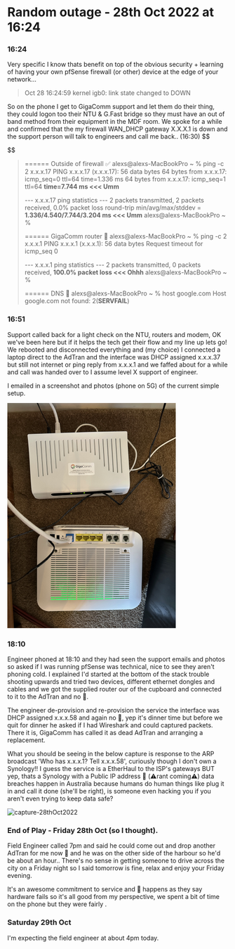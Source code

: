 # Random outage - 28th Oct 2022 at 16:24

### 16:24 

Very specific I know thats benefit on top of the obvious security + learning of having your own pfSense firewall (or other) device at the edge of your network...

> Oct 28 16:24:59  kernel    igb0: link state changed to DOWN

So on the phone I get to GigaComm support and let them do their thing, they could logon too their NTU & G.Fast bridge  so they must have an out of band method from their equipment in the MDF room.  We spoke for a while and confirmed that the my firewall WAN_DHCP gateway X.X.X.1 is down and the support person will talk to engineers and call me back.. (16:30)
$$

$$

> ====== Outside of firewall ✅
> alexs@alexs-MacBookPro ~ % ping -c 2 x.x.x.17
> PING x.x.x.17 (x.x.x.17): 56 data bytes
> 64 bytes from x.x.x.17: icmp_seq=0 ttl=64 time=1.336 ms
> 64 bytes from x.x.x.17: icmp_seq=1 ttl=64 **time=7.744 ms <<< Umm**
>
> --- x.x.x.17 ping statistics ---
> 2 packets transmitted, 2 packets received, 0.0% packet loss
> round-trip min/avg/max/stddev = **1.336/4.540/7.744/3.204 ms <<< Umm**
> alexs@alexs-MacBookPro ~ %
>
> ====== GigaComm router 🌵
> alexs@alexs-MacBookPro ~ % ping -c 2 x.x.x.1
> PING x.x.x.1 (x.x.x.1): 56 data bytes
> Request timeout for icmp_seq 0
>
> --- x.x.x.1 ping statistics ---
> 2 packets transmitted, 0 packets received, **100.0% packet loss <<< Ohhh**
> alexs@alexs-MacBookPro ~ %
>
> ====== DNS 🌵
> alexs@alexs-MacBookPro ~ % host google.com
> Host google.com not found: 2(**SERVFAIL**)

### 16:51

Support called back for a light check on the NTU, routers and modem, OK we've been here but if it helps the tech get their flow and my line up lets go! We rebooted and disconnected everything and (my choice) I connected a laptop direct to the AdTran and the interface was DHCP assigned x.x.x.37 but still not internet or ping reply from x.x.x.1 and we faffed about for a while and call was handed over to I assume level X support of engineer. 

I emailed in a screenshot and photos (phone on 5G) of the current simple setup.

<img src="/pics/IMG_3524.jpeg" alt="IMG_3524" style="zoom:50%;" />

### 18:10

Engineer phoned at 18:10 and they had seen the support emails and photos so asked if I was running pfSense was technical, nice to see they aren't phoning cold. I explained I'd started at the bottom of the stack trouble shooting upwards and tried two devices, different ethernet dongles and cables and we got the supplied router our of the cupboard and connected to it to the AdTran and no 🌮. 

The engineer de-provision and re-provision the service the interface was DHCP assigned x.x.x.58 and again no 🌮, yep it's dinner time but before we quit for dinner he asked if I had Wireshark and could captured packets.  There it is, GigaComm has called it as dead AdTran and arranging a replacement. 

What you should be seeing in the below capture is response to the ARP broadcast 'Who has x.x.x.1? Tell x.x.x.58', curiously though I don't own a Synology!! I guess the service is a EtherHaul to the ISP's gateways BUT yep, thats a Synology with a Public IP address 🤯 (⚠️rant coming⚠️) data breaches happen in Australia because humans do human things like plug it in and call it done (she'll be right), is someone even hacking you if you aren't even trying to keep data safe?

![capture-28thOct2022](/Users/alexs/Documents/GitHub/public-gigacom/pics/capture-28thOct2022.png)

### End of Play - Friday 28th Oct (so I thought). 

Field Engineer called 7pm and said he could come out and drop another AdTran for me now 🚀 and he was on the other side of the harbour so he'd be about an hour.. There's no sense in getting someone to drive across the city on a Friday night so I said tomorrow is fine, relax and enjoy your Friday evening.

It's an awesome commitment to service and 💩 happens as they say hardware fails so it's all good from my perspective, we spent a bit of time on the phone but they were fairly . 

### Saturday 29th Oct 

I'm expecting the field engineer at about 4pm today.
